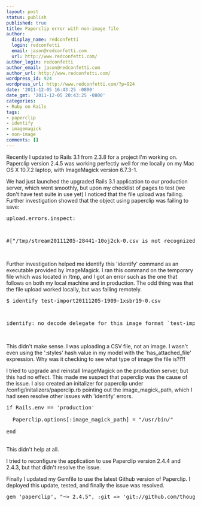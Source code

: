 ```yaml
---
layout: post
status: publish
published: true
title: Paperclip error with non-image file
author:
  display_name: redconfetti
  login: redconfetti
  email: jason@redconfetti.com
  url: http://www.redconfetti.com/
author_login: redconfetti
author_email: jason@redconfetti.com
author_url: http://www.redconfetti.com/
wordpress_id: 924
wordpress_url: http://www.redconfetti.com/?p=924
date: '2011-12-05 16:43:25 -0800'
date_gmt: '2011-12-05 20:43:25 -0800'
categories:
- Ruby on Rails
tags:
- paperclip
- identify
- imagemagick
- non-image
comments: []
---
```

<p>Recently I updated to Rails 3.1 from 2.3.8 for a project I'm working on. Paperclip version 2.4.5 was working perfectly well for me locally on my Mac OS X 10.7.2 laptop, with ImageMagick version 6.7.3-1.</p>
<p>We had just launched the upgraded Rails 3.1 application to our production server, which went smoothly, but upon my checklist of pages to test (we don't have test suite in use yet) I noticed that the file upload was failing. Further investigation showed that the object using paperclip was failing to save:</p>
<pre class="brush:shell">upload.errors.inspect: </p>
<p>#["/tmp/stream20111205-28441-10oj2ck-0.csv is not recognized by the 'identify' command.", "/tmp/stream20111205-28441-10oj2ck-0.csv is not recognized by the 'identify' command."]}>, @base=#></pre><br />
Further investigation helped me identify this 'identify' command as an executable provided by ImageMagick. I ran this command on the temporary file which was located in /tmp, and I got an error such as the one that follows on both my local machine and in production. The odd thing was that the file upload worked locally, but was failing remotely.</p>
<pre class="brush:shell">$ identify test-import20111205-1909-1xsbr19-0.csv </p>
<p>identify: no decode delegate for this image format `test-import20111205-1909-1xsbr19-0.csv' @ error/constitute.c/ReadImage/532.</pre><br />
This didn't make sense. I was uploading a CSV file, not an image. I wasn't even using the ':styles' hash value in my model with the 'has_attached_file' expression. Why was it checking to see what type of image the file is?!?!</p>
<p>I tried to upgrade and reinstall ImageMagick on the production server, but this had no effect. This made me suspect that paperclip was the cause of the issue. I also created an initalizer for paperclip under /config/initalizers/paperclip.rb pointing out the image_magick_path, which I had seen resolve other issues with 'identify' errors.</p>
<pre class="brush:rails">if Rails.env == 'production'<br />
  Paperclip.options[:image_magick_path] = "/usr/bin/"<br />
end</pre><br />
This didn't help at all.</p>
<p>I tried to reconfigure the application to use Paperclip version 2.4.4 and 2.4.3, but that didn't resolve the issue.</p>
<p>Finally I updated my Gemfile to use the latest Github version of Paperclip. I deployed this update, tested, and finally the issue was resolved.</p>
<pre class="brush:rails">gem 'paperclip', "~> 2.4.5", :git => 'git://github.com/thoughtbot/paperclip.git'</pre></p>
